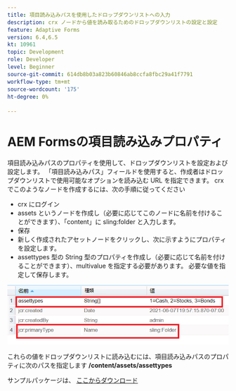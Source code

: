 ```yaml
---
title: 項目読み込みパスを使用したドロップダウンリストへの入力
description: crx ノードから値を読み取るためのドロップダウンリストの設定と設定
feature: Adaptive Forms
version: 6.4,6.5
kt: 10961
topic: Development
role: Developer
level: Beginner
source-git-commit: 614db8b03a823b60846ab8ccfa8fbc29a41f7791
workflow-type: tm+mt
source-wordcount: '175'
ht-degree: 0%

---
```


# AEM Formsの項目読み込みプロパティ

項目読み込みパスのプロパティを使用して、ドロップダウンリストを設定および設定します。
「項目読み込みパス」フィールドを使用すると、作成者はドロップダウンリストで使用可能なオプションを読み込む URL を指定できます。
crx でこのようなノードを作成するには、次の手順に従ってください

* crx にログイン
* assets というノードを作成し（必要に応じてこのノードに名前を付けることができます）、「content」に sling:folder と入力します。
* 保存
* 新しく作成されたアセットノードをクリックし、次に示すようにプロパティを設定します。
* assettypes 型の String 型のプロパティを作成し（必要に応じて名前を付けることができます）、multivalue を指定する必要があります。 必要な値を指定して保存します。

![item-load-path](assets/item-load-path-crx.png)

これらの値をドロップダウンリストに読み込むには、項目読み込みパスのプロパティに次のパスを指定します  **/content/assets/assettypes**

サンプルパッケージは、 [ここからダウンロード](assets/item-load-path-package.zip)
